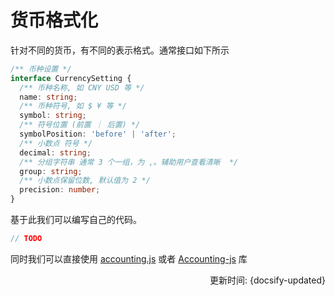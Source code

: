 # 货币格式化

针对不同的货币，有不同的表示格式。通常接口如下所示

```ts
/** 币种设置 */
interface CurrencySetting {
  /** 币种名称, 如 CNY USD 等 */
  name: string;
  /** 币种符号, 如 $ ¥ 等 */
  symbol: string;
  /** 符号位置 (前置 ｜ 后置) */
  symbolPosition: 'before' | 'after';
  /** 小数点 符号 */
  decimal: string;
  /** 分组字符串 通常 3 个一组，为 ,。辅助用户查看清晰  */
  group: string;
  /** 小数点保留位数, 默认值为 2 */
  precision: number;
}
```
基于此我们可以编写自己的代码。

```ts
// TODO
```

同时我们可以直接使用 [accounting.js](http://openexchangerates.github.io/accounting.js/) 或者 [Accounting-js](https://nashdot.github.io/accounting-js/) 库

<div style="float: right">更新时间: {docsify-updated}</div>
